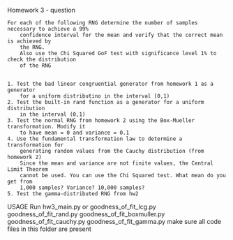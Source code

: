 Homework 3 - question

    For each of the following RNG determine the number of samples necessary to achieve a 99% 
        confidence interval for the mean and verify that the correct mean is achieved by
        the RNG.
        Also use the Chi Squared GoF test with significance level 1% to check the distribution
        of the RNG


    1. Test the bad linear congruential generator from homework 1 as a generator
        for a uniform distributino in the interval [0,1)
    2. Test the built-in rand function as a generator for a uniform distribution
        in the interval (0,1)
    3. Test the normal RNG from homework 2 using the Box-Mueller transformation. Modify it
        to have mean = 0 and variance = 0.1
    4. Use the fundamental transformation law to determine a transformation for
        generating random values from the Cauchy distribution (from homework 2)
        Since the mean and variance are not finite values, the Central Limit Theorem
        cannot be used. You can use the Chi Squared test. What mean do you get from
        1,000 samples? Variance? 10,000 samples?
    5. Test the gamma-distributed RNG from hw2

USAGE
    Run hw3_main.py
    or  goodness_of_fit_lcg.py
        goodness_of_fit_rand.py
        goodness_of_fit_boxmuller.py
        goodness_of_fit_cauchy.py
        goodness_of_fit_gamma.py
    make sure all code files in this folder are present

